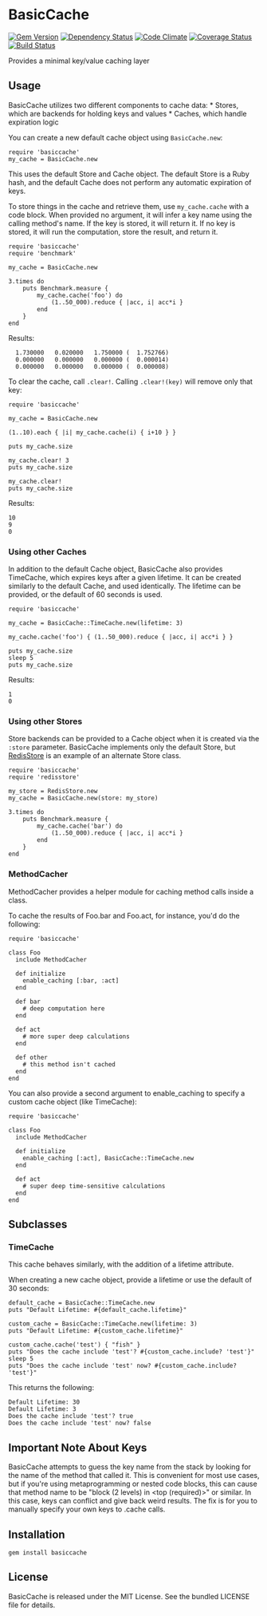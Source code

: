 BasicCache
========

[![Gem Version](https://badge.fury.io/rb/basiccache.png)](https://badge.fury.io/rb/basiccache)
[![Dependency Status](https://gemnasium.com/akerl/basiccache.png)](https://gemnasium.com/akerl/basiccache)
[![Code Climate](https://codeclimate.com/github/akerl/basiccache.png)](https://codeclimate.com/github/akerl/basiccache)
[![Coverage Status](https://coveralls.io/repos/akerl/basiccache/badge.png?branch=master)](https://coveralls.io/r/akerl/basiccache?branch=master)
[![Build Status](https://travis-ci.org/akerl/basiccache.png?branch=master)](https://travis-ci.org/akerl/basiccache)

Provides a minimal key/value caching layer

## Usage

BasicCache utilizes two different components to cache data:
    * Stores, which are backends for holding keys and values
    * Caches, which handle expiration logic

You can create a new default cache object using `BasicCache.new`:

```
require 'basiccache'
my_cache = BasicCache.new
```

This uses the default Store and Cache object. The default Store is a Ruby hash, and the default Cache does not perform any automatic expiration of keys.

To store things in the cache and retrieve them, use `my_cache.cache` with a code block. When provided no argument, it will infer a key name using the calling method's name. If the key is stored, it will return it. If no key is stored, it will run the computation, store the result, and return it.

```
require 'basiccache'
require 'benchmark'

my_cache = BasicCache.new

3.times do
    puts Benchmark.measure {
        my_cache.cache('foo') do
            (1..50_000).reduce { |acc, i| acc*i }
        end
    }
end
```

Results:

```
  1.730000   0.020000   1.750000 (  1.752766)
  0.000000   0.000000   0.000000 (  0.000014)
  0.000000   0.000000   0.000000 (  0.000008)
```

To clear the cache, call `.clear!`. Calling `.clear!(key)` will remove only that key:

```
require 'basiccache'

my_cache = BasicCache.new

(1..10).each { |i| my_cache.cache(i) { i+10 } }

puts my_cache.size

my_cache.clear! 3
puts my_cache.size

my_cache.clear!
puts my_cache.size
```

Results:

```
10
9
0
```

### Using other Caches

In addition to the default Cache object, BasicCache also provides TimeCache, which expires keys after a given lifetime. It can be created similarly to the default Cache, and used identically. The lifetime can be provided, or the default of 60 seconds is used.

```
require 'basiccache'

my_cache = BasicCache::TimeCache.new(lifetime: 3)

my_cache.cache('foo') { (1..50_000).reduce { |acc, i| acc*i } }

puts my_cache.size
sleep 5
puts my_cache.size
```

Results:

```
1
0
```

### Using other Stores

Store backends can be provided to a Cache object when it is created via the `:store` parameter. BasicCache implements only the default Store, but [RedisStore](https://github.com/akerl/redisstore) is an example of an alternate Store class.

```
require 'basiccache'
require 'redisstore'

my_store = RedisStore.new
my_cache = BasicCache.new(store: my_store)

3.times do
    puts Benchmark.measure {
        my_cache.cache('bar') do
            (1..50_000).reduce { |acc, i| acc*i }
        end
    }
end
```

### MethodCacher

MethodCacher provides a helper module for caching method calls inside a class.

To cache the results of Foo.bar and Foo.act, for instance, you'd do the following:

```
require 'basiccache'

class Foo
  include MethodCacher

  def initialize
    enable_caching [:bar, :act]
  end

  def bar
    # deep computation here
  end

  def act
    # more super deep calculations
  end

  def other
    # this method isn't cached
  end
end
```

You can also provide a second argument to enable_caching to specify a custom cache object (like TimeCache):

```
require 'basiccache'

class Foo
  include MethodCacher

  def initialize
    enable_caching [:act], BasicCache::TimeCache.new
  end

  def act
    # super deep time-sensitive calculations
  end
end
```

## Subclasses

### TimeCache

This cache behaves similarly, with the addition of a lifetime attribute.

When creating a new cache object, provide a lifetime or use the default of 30 seconds:

```
default_cache = BasicCache::TimeCache.new
puts "Default Lifetime: #{default_cache.lifetime}"

custom_cache = BasicCache::TimeCache.new(lifetime: 3)
puts "Default Lifetime: #{custom_cache.lifetime}"

custom_cache.cache('test') { "fish" }
puts "Does the cache include 'test'? #{custom_cache.include? 'test'}"
sleep 5
puts "Does the cache include 'test' now? #{custom_cache.include? 'test'}"
```

This returns the following:

```
Default Lifetime: 30
Default Lifetime: 3
Does the cache include 'test'? true
Does the cache include 'test' now? false
```

## Important Note About Keys

BasicCache attempts to guess the key name from the stack by looking for the name of the method that called it. This is convenient for most use cases, but if you're using metaprogramming or nested code blocks, this can cause that method name to be "block (2 levels) in \<top (required)>" or similar. In this case, keys can conflict and give back weird results. The fix is for you to manually specify your own keys to .cache calls.

## Installation

    gem install basiccache

## License

BasicCache is released under the MIT License. See the bundled LICENSE file for details.

